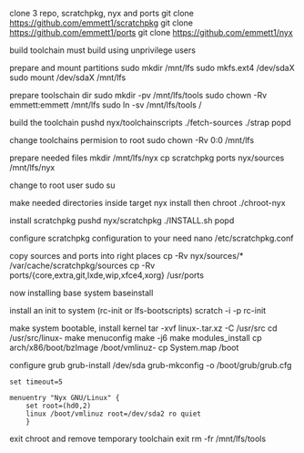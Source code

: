 clone 3 repo, scratchpkg, nyx and ports
	git clone https://github.com/emmett1/scratchpkg
	git clone https://github.com/emmett1/ports
	git clone https://github.com/emmett1/nyx

build toolchain must build using unprivilege users

prepare and mount partitions
	sudo mkdir /mnt/lfs
	sudo mkfs.ext4 /dev/sdaX
	sudo mount /dev/sdaX /mnt/lfs

prepare toolschain dir
	sudo mkdir -pv /mnt/lfs/tools
	sudo chown -Rv emmett:emmett /mnt/lfs
	sudo ln -sv /mnt/lfs/tools /

build the toolchain
	pushd nyx/toolchainscripts
	./fetch-sources
	./strap
	popd

change toolchains permision to root
	sudo chown -Rv 0:0 /mnt/lfs

prepare needed files
	mkdir /mnt/lfs/nyx
	cp scratchpkg ports nyx/sources /mnt/lfs/nyx


change to root user
	sudo su

make needed directories inside target nyx install then chroot
	./chroot-nyx

install scratchpkg
	pushd nyx/scratchpkg
	./INSTALL.sh
	popd

configure scratchpkg configuration to your need
	nano /etc/scratchpkg.conf

copy sources and ports into right places
	cp -Rv nyx/sources/* /var/cache/scratchpkg/sources
	cp -Rv ports/{core,extra,git,lxde,wip,xfce4,xorg} /usr/ports

now installing base system
	baseinstall

install an init to system (rc-init or lfs-bootscripts)
	scratch -i -p rc-init

make system bootable, install kernel
	tar -xvf linux-<version>.tar.xz -C /usr/src
	cd /usr/src/linux-<version>
	make menuconfig
	make -j6
	make modules_install
	cp arch/x86/boot/bzImage /boot/vmlinuz-<kernel version>
	cp System.map /boot

configure grub
	grub-install /dev/sda
	grub-mkconfig -o /boot/grub/grub.cfg

	set timeout=5

	menuentry "Nyx GNU/Linux" {
	    set root=(hd0,2)
	    linux /boot/vmlinuz root=/dev/sda2 ro quiet
	    }

exit chroot and remove temporary toolchain
	exit
	rm -fr /mnt/lfs/tools